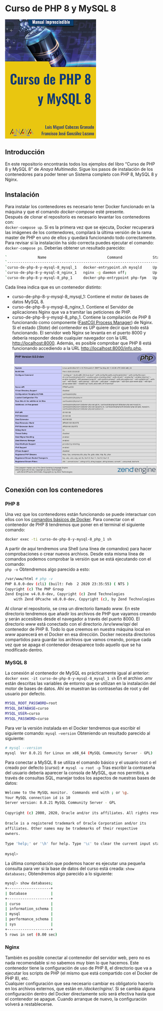 # Curso de PHP 8 y MySQL 8
![Imagen provisional del libro](https://raw.githubusercontent.com/Anaya-Multimedia/curso-de-php-8-y-mysql-8/master/images/portada-libro.png "Curso de PHP 8 y MySQL 8")
## Introducción
En este repositorio encontrarás todos los ejemplos del libro “Curso de PHP 8 y MySQL 8” de _Anaya Multimedia_. Sigue los pasos de instalación de los contenedores para poder tener un Sistema completo con PHP 8, MySQL 8 y Nginx.
## Instalación
Para instalar los contenedores es necesario tener Docker funcionado en la máquina y que el comando _docker-compose_ esté presente.  
Después de clonar el repositorio es necesario levantar los contenedores con:  
`docker-compose up`. 
Si es la primera vez que se ejecuta, Docker recuperará las imágenes de los contenedores, compilará la última versión de la rama master de PHP en uno de ellos y quedará funcionando todo correctamente.  
Para revisar si la instalación ha sido correcta puedes ejecutar el comando:  
`docker-compose ps`. 
Deberías obtener un resultado parecido:
```bash
`              Name                            Command              State                 Ports              `
`------------------------------------------------------------------------------------------------------------`
`curso-de-php-8-y-mysql-8_mysql_1   docker-entrypoint.sh mysqld     Up      0.0.0.0:3306->3306/tcp, 33060/tcp`
`curso-de-php-8-y-mysql-8_nginx_1   nginx -g daemon off;            Up      0.0.0.0:8000->80/tcp               `
`curso-de-php-8-y-mysql-8_php_1     docker-php-entrypoint php-fpm   Up      0.0.0.0:9000->9000/tcp`
```

Cada línea indica que es un contenedor distinto:
- curso-de-php-8-y-mysql-8_mysql_1: Contiene el motor de bases de datos MySQL 8.
- curso-de-php-8-y-mysql-8_nginx_1. Contiene el Servidor de aplicaciones Nginx que va a tramitar las peticiones de PHP.
- curso-de-php-8-y-mysql-8_php_1. Contiene la compilación de PHP 8 funcionando como componente ([FastCGI Process Manager](https://www.php.net/manual/es/install.fpm.php "FastCGI Process Manager")) de Nginx.
Si el estado (_State_) del contenedor es _UP_ quiere decir que todo está funcionando. El servidor web Nginx se levanta en el puerto 8000 y debería responder desde cualquier navegador con la URL [http://localhost:8000](http://localhost:8000 "http://localhost:8000"). 
Además, es posible comprobar que PHP 8 está funcionando accediendo a la URL [http://localhost:8000/info.php](http://localhost:8000/info.php "http://localhost:8000/info.php"). 
![Captura de pantalla de phpinfo()](https://raw.githubusercontent.com/Anaya-Multimedia/curso-de-php-8-y-mysql-8/master/images/info.png)
## Conexión con los contenedores
### PHP 8
Una vez que los contenedores están funcionando se puede interactuar con ellos con los [comandos básicos de Docker](https://cerebro-digital.com/panel/knowledgebase/63/Comandos-frecuentes-de-Docker.html "comandos básicos de Docker"). Para conectar con el contenedor de PHP 8 tendremos que poner en el terminal el siguiente comando:  
```bash
docker exec -ti curso-de-php-8-y-mysql-8_php_1 sh
```
A partir de aquí tendremos una Shell (una línea de comandos) para hacer comprobaciones o crear nuevos archivos. Desde esta misma línea de comandos podemos comprobar la versión que se está ejecutando con el comando:  
`php -v`
Obtendremos algo parecido a esto:
```bash
/var/www/html # php -v
PHP 8.0.0-dev (cli) (built: Feb  2 2020 23:35:55) ( NTS )
Copyright (c) The PHP Group
Zend Engine v4.0.0-dev, Copyright (c) Zend Technologies
    with Zend OPcache v8.0.0-dev, Copyright (c), by Zend Technologies
```
Al clonar el repositorio, se crea un directorio llamado _www_. En este directorio tendremos que añadir los archivos de PHP que vayamos creando y serán accesibles desde el navegador a través del puerto 8000. El directorio _www_ está conectado con el directorio _/srv/www/api_ del contenedor de PHP 8. Todo lo que creemos en nuestra máquina local en _www_ aparecerá en el Docker en esa dirección. Docker necesita directorios compartidos para guardar  los archivos que vamos creando, porque cada vez que se apaga el contenedor desaparece todo aquello que se ha modificado dentro.  
### MySQL 8
La conexión al contenedor de MySQL es prácticamente igual al anterior:  
`docker exec -it curso-de-php-8-y-mysql-8_mysql_1 sh`
En el archivo _.env_ están descritas las variables de entorno que se utilizan en la instalación del motor de bases de datos. Ahí se muestran las contraseñas de root y del usuario por defecto.
```bash
MYSQL_ROOT_PASSWORD=root
MYSQL_DATABASE=curso
MYSQL_USER=curso
MYSQL_PASSWORD=curso
```
Para ver la versión instalada en el Docker tendremos que escribir el siguiente comando:
`mysql —version`
Obteniendo un resultado parecido al siguiente:
```bash
# mysql --version
mysql  Ver 8.0.21 for Linux on x86_64 (MySQL Community Server - GPL)
```
Para conectar a MySQL 8 se utiliza el comando básico y el usuario root o el creado por defecto (_curso_):
`# mysql -u root -p`
Tras escribir la contraseña del usuario debería aparecer la consola de MySQL, que nos permitirá, a través de consultas SQL, manejar todos los aspectos de nuestras bases de datos:
```bash
Welcome to the MySQL monitor.  Commands end with ; or \g.
Your MySQL connection id is 10
Server version: 8.0.21 MySQL Community Server - GPL

Copyright (c) 2000, 2020, Oracle and/or its affiliates. All rights reserved.

Oracle is a registered trademark of Oracle Corporation and/or its
affiliates. Other names may be trademarks of their respective
owners.

Type 'help;' or '\h' for help. Type '\c' to clear the current input statement.

mysql> 
```
La última comprobación que podemos hacer es ejecutar una pequeña consulta para ver si la base de datos del curso está creada:
`show databases;`
Obtendremos algo parecido a lo siguiente:
```bash
mysql> show databases;
+--------------------+
| Database           |
+--------------------+
| curso              |
| information_schema |
| mysql              |
| performance_schema |
| sys                |
+--------------------+
5 rows in set (0.00 sec)
```
### Nginx
También es posible conectar al contenedor del servidor web, pero no es nada recomendable si no sabemos muy bien lo que hacemos. Este contenedor tiene la configuración de uso de PHP 8, el directorio que va a ejecutar los scripts de PHP (el mismo que está compartido con el Docker de PHP 8), etc.  
Cualquier configuración que sea necesario cambiar es obligatorio hacerlo en los archivos externos, que están en _/docker/nginx/_. Si se cambia alguna configuración dentro del Docker directamente solo será efectiva hasta que el contenedor se apague. Cuando arranque de nuevo, la configuración volverá a restablecerse.